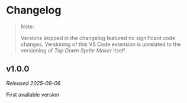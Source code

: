 # Changelog

> Note:
> 
> Versions skipped in the changelog featured no significant code changes. Versioning of this VS Code extension is unrelated to the versioning of *Top Down Sprite Maker* itself.

## v1.0.0
*Released 2025-09-06*

First available version
